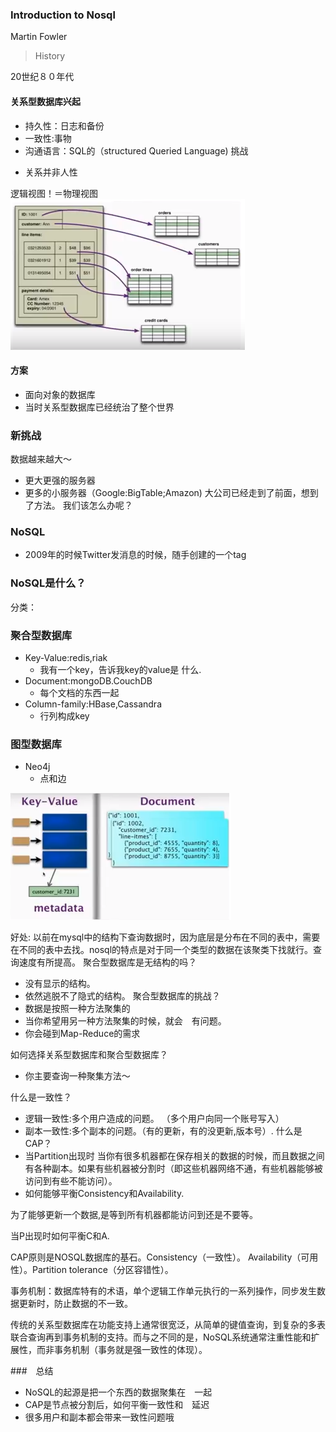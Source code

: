 ### Introduction to Nosql
Martin Fowler

> History

20世纪８０年代

#### 关系型数据库兴起　

- 持久性：日志和备份
- 一致性:事物
- 沟通语言：SQL的（structured Queried Language)
挑战
* 关系并非人性

逻辑视图！＝物理视图
![](./images/logvphyv.png)
#### 方案
- 面向对象的数据库
- 当时关系型数据库已经统治了整个世界
### 新挑战
数据越来越大～
- 更大更强的服务器
- 更多的小服务器（Google:BigTable;Amazon)
大公司已经走到了前面，想到了方法。
我们该怎么办呢？

### NoSQL
- 2009年的时候Twitter发消息的时候，随手创建的一个tag
### NoSQL是什么？
分类：
### 聚合型数据库
- Key-Value:redis,riak
  - 我有一个key，告诉我key的value是 什么.
- Document:mongoDB.CouchDB
  - 每个文档的东西一起
- Column-family:HBase,Cassandra
  - 行列构成key

### 图型数据库
- Neo4j
  - 点和边

![](./images/clusterdb.png)

好处:
以前在mysql中的结构下查询数据时，因为底层是分布在不同的表中，需要在不同的表中去找。nosql的特点是对于同一个类型的数据在该聚类下找就行。查询速度有所提高。
聚合型数据库是无结构的吗？
- 没有显示的结构。
- 依然逃脱不了隐式的结构。
聚合型数据库的挑战？
- 数据是按照一种方法聚集的　
- 当你希望用另一种方法聚集的时候，就会　有问题。
- 你会碰到Map-Reduce的需求

如何选择关系型数据库和聚合型数据库？
- 你主要查询一种聚集方法～

什么是一致性？
- 逻辑一致性:多个用户造成的问题。
（多个用户向同一个账号写入）
- 副本一致性:多个副本的问题。（有的更新，有的没更新,版本号）.
什么是CAP？
- 当Partition出现时
当你有很多机器都在保存相关的数据的时候，而且数据之间有各种副本。如果有些机器被分割时（即这些机器网络不通，有些机器能够被访问到有些不能访问）。
- 如何能够平衡Consistency和Availability.

为了能够更新一个数据,是等到所有机器都能访问到还是不要等。

当P出现时如何平衡C和A.

CAP原则是NOSQL数据库的基石。Consistency（一致性）。 Availability（可用性）。Partition tolerance（分区容错性）。

事务机制：数据库特有的术语，单个逻辑工作单元执行的一系列操作，同步发生数据更新时，防止数据的不一致。

传统的关系型数据库在功能支持上通常很宽泛，从简单的键值查询，到复杂的多表联合查询再到事务机制的支持。而与之不同的是，NoSQL系统通常注重性能和扩展性，而非事务机制（事务就是强一致性的体现）。

###　总结
- NoSQL的起源是把一个东西的数据聚集在　一起
- CAP是节点被分割后，如何平衡一致性和　延迟
- 很多用户和副本都会带来一致性问题哦 